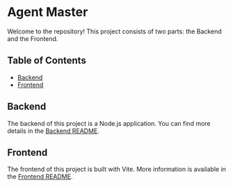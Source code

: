 # Agent Master

Welcome to the repository! This project consists of two parts: the Backend and the Frontend.

## Table of Contents
- [Backend](#backend)
- [Frontend](#frontend)

## Backend
The backend of this project is a Node.js application. You can find more details in the [Backend README](Backend/README.md).

## Frontend
The frontend of this project is built with Vite. More information is available in the [Frontend README](Frontend/README.md).

